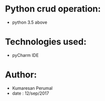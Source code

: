 # Python crud operation:
  * python 3.5 above 
 
# Technologies used:
  * pyCharm IDE
  
# Author:
  * Kumaresan Perumal
  * date : 12/sep/2017
   
